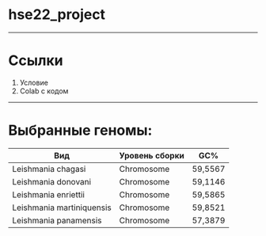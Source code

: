 # hse22_project

---
# Ссылки
1. Условие
2. Colab с кодом 

---
# Выбранные геномы:

Вид | Уровень сборки | GC%
---|---|---
Leishmania chagasi | Chromosome | 59,5567
Leishmania donovani | Chromosome | 59,1146
Leishmania enriettii | Chromosome | 59,5865
Leishmania martiniquensis | Chromosome | 59,8521
Leishmania panamensis |  Chromosome | 57,3879
